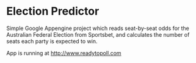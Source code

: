 Election Predictor
==================
Simple Google Appengine project which reads seat-by-seat odds for the Australian
Federal Election from Sportsbet, and calculates the number of seats each party
is expected to win.

App is running at http://www.readytopoll.com
